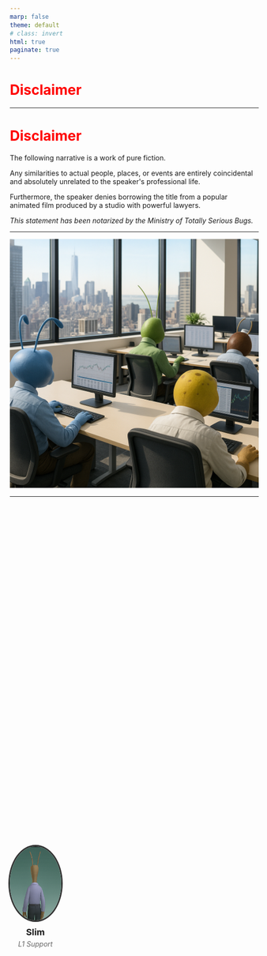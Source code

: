 ```yaml
---
marp: false
theme: default
# class: invert
html: true
paginate: true
---
```

<!-- header: 'A Bug's Life by Tathagata Dasgupta' -->
# <!--fit--> <span style="color:red;">Disclaimer</span>

--- 
# <span style="color:red;">Disclaimer</span>
The following narrative is a work of pure fiction.  

Any similarities to actual people, places, or events are entirely coincidental and absolutely unrelated to the speaker's professional life.  

Furthermore, the speaker denies borrowing the title from a popular animated film produced by a studio with powerful lawyers.

_This statement has been notarized by the Ministry of Totally Serious Bugs._

---


<!-- _class: split -->

![bg left:60%](assets/01_office.png)

---

<style>
.character-grid {
  display: grid;
  grid-template-columns: repeat(4, 1fr);
  grid-template-rows: repeat(2, 1fr);
  gap: 20px 30px;
  height: 80vh;
  align-items: center;
  justify-items: center;
}

.character-grid img {
  width: 150px;
  height: 150px;
  border-radius: 50%;
  object-fit: cover;
  border: 3px solid #333;
}

.character-item {
  display: flex;
  flex-direction: column;
  align-items: center;
  text-align: center;
}

.character-item h3 {
  margin-top: 10px;
  margin-bottom: 5px;
  font-size: 18px;
  font-weight: bold;
}

.character-item p {
  margin: 0;
  font-size: 14px;
  color: #666;
  font-style: italic;
}
</style>


<div class="character-grid">
  <div class="character-item">
    <img src="assets/slim.png" alt="Slim">
    <h3>Slim</h3>
    <p>L1 Support</p>
  </div>
</div>

---

![bg fit](assets/01_slack_01.png)

---

<div class="character-grid">
  <div class="character-item">
    <img src="assets/slim.png" alt="Slim">
    <h3>Slim</h3>
    <p>L1 Support</p>
  </div>
  <div class="character-item">
    <img src="assets/hopper.png" alt="Hopper">
    <h3>Hopper</h3>
    <p>Client - Goldkern Husks</p>
  </div>
</div>

---

![bg fit](assets/01_slack_02.png)

---

<div class="character-grid">
  <div class="character-item">
    <img src="assets/slim.png" alt="Slim">
    <h3>Slim</h3>
    <p>L1 Support</p>
  </div>
  <div class="character-item">
    <img src="assets/hopper.png" alt="Hopper">
    <h3>Hopper</h3>
    <p>Client - Goldkern Husks</p>
  </div>
  <div class="character-item">
    <img src="assets/dot.png" alt="Dot">
    <h3>Dot</h3>
    <p>Incident Manager</p>
  </div>
</div>

---

![bg fit](assets/01_slack_03.png)

---

<div class="character-grid">
  <div class="character-item">
    <img src="assets/slim.png" alt="Slim">
    <h3>Slim</h3>
    <p>L1 Support</p>
  </div>
  <div class="character-item">
    <img src="assets/hopper.png" alt="Hopper">
    <h3>Hopper</h3>
    <p>Client - Goldkern Husks</p>
  </div>
  <div class="character-item">
    <img src="assets/dot.png" alt="Dot">
    <h3>Dot</h3>
    <p>Incident Manager</p>
  </div>
  <div class="character-item">
    <img src="assets/atta.png" alt="Atta">
    <h3>Atta</h3>
    <p>Product Owner</p>
  </div>
  <div class="character-item">
    <img src="assets/rosie.png" alt="Rosie">
    <h3>Rosie</h3>
    <p>UI Team Lead</p>
  </div>
</div>

---

![bg fit](assets/01_slack_04.png)

---
![bg fit](assets/01_slack_05.png)

---

![bg fit](assets/01_slack_07.png)

---

<div class="character-grid">
  <div class="character-item">
    <img src="assets/slim.png" alt="Slim">
    <h3>Slim</h3>
    <p>L1 Support</p>
  </div>
  <div class="character-item">
    <img src="assets/hopper.png" alt="Hopper">
    <h3>Hopper</h3>
    <p>Client - Goldkern Husks</p>
  </div>
  <div class="character-item">
    <img src="assets/dot.png" alt="Dot">
    <h3>Dot</h3>
    <p>Incident Manager</p>
  </div>
  <div class="character-item">
    <img src="assets/atta.png" alt="Atta">
    <h3>Atta</h3>
    <p>Product Owner</p>
  </div>
  <div class="character-item">
    <img src="assets/rosie.png" alt="Rosie">
    <h3>Rosie</h3>
    <p>UI Team Lead</p>
  </div>
  <div class="character-item">
    <img src="assets/manny.png" alt="Manny">
    <h3>Manny</h3>
    <p>SRE Team</p>
  </div>
</div>

---
![bg fit](assets/01_slack_08.png)

---

![bg fit](assets/01_slack_09.png)

---

<div class="character-grid">
  <div class="character-item">
    <img src="assets/slim.png" alt="Slim">
    <h3>Slim</h3>
    <p>L1 Support</p>
  </div>
  <div class="character-item">
    <img src="assets/hopper.png" alt="Hopper">
    <h3>Hopper</h3>
    <p>Client - Goldkern Husks</p>
  </div>
  <div class="character-item">
    <img src="assets/dot.png" alt="Dot">
    <h3>Dot</h3>
    <p>Incident Manager</p>
  </div>
  <div class="character-item">
    <img src="assets/atta.png" alt="Atta">
    <h3>Atta</h3>
    <p>Product Owner</p>
  </div>
  <div class="character-item">
    <img src="assets/rosie.png" alt="Rosie">
    <h3>Rosie</h3>
    <p>UI Team Lead</p>
  </div>
  <div class="character-item">
    <img src="assets/manny.png" alt="Manny">
    <h3>Manny</h3>
    <p>SRE Team</p>
  </div>
  <div class="character-item">
    <img src="assets/heimlich.png" alt="Heimlich">
    <h3>Heimlich</h3>
    <p>Backend C++</p>
  </div>
</div>

---

![bg fit](assets/01_slack_10.png)

---

![bg fit](assets/01_slack_11.png)

---

![bg fit](assets/01_slack_12.png)

---

<div class="character-grid">
  <div class="character-item">
    <img src="assets/slim.png" alt="Slim">
    <h3>Slim</h3>
    <p>L1 Support</p>
  </div>
  <div class="character-item">
    <img src="assets/hopper.png" alt="Hopper">
    <h3>Hopper</h3>
    <p>Client - Goldkern Husks</p>
  </div>
  <div class="character-item">
    <img src="assets/dot.png" alt="Dot">
    <h3>Dot</h3>
    <p>Incident Manager</p>
  </div>
  <div class="character-item">
    <img src="assets/atta.png" alt="Atta">
    <h3>Atta</h3>
    <p>Product Owner</p>
  </div>
  <div class="character-item">
    <img src="assets/rosie.png" alt="Rosie">
    <h3>Rosie</h3>
    <p>UI Team Lead</p>
  </div>
  <div class="character-item">
    <img src="assets/manny.png" alt="Manny">
    <h3>Manny</h3>
    <p>SRE Team</p>
  </div>
  <div class="character-item">
    <img src="assets/heimlich.png" alt="Heimlich">
    <h3>Heimlich</h3>
    <p>Backend C++</p>
  </div>
    <div class="character-item">
    <img src="assets/flik.png" alt="Flik">
    <h3>Flik</h3>
    <p>Data Team Lead</p>
  </div>
</div>

---

![bg fit](assets/01_airflow.png)

---

![bg fit](assets/01_slack_15.png)


---

```bash
/data/nyse.ticker
/data/amex.ticker
/data/nasdaq.ticker
```
---

```
.
└── data
    ├── 2025-07-23
    │   ├── nyse.ticker
    │   ├── nasdaq.ticker
    | . |-- kraken.ticker
    │   └── amex.ticker
    ├── 2025-07-24
    │   ├── nyse.ticker
    │   ├── nasdaq.ticker
    │   └── amex.ticker
    └── 2025-07-25
        ├── nyse.ticker
        ├── nasdaq.ticker
        └── amex.ticker
```

---

```python
EXCHANGES = ["nyse", "nasdaq", "amex", "kraken"]
base_path = "/data"

for ex in EXCHANGES:
    file_path = os.path.join(base_path, f"{ex}.ticker")
    if os.path.exists(file_path):
        os.remove(file_path)
```


---

```python
import os

EXCHANGES = ["nyse", "nasdaq", "amex", "kraken"]
BASE_DIR = "/data"

for entry in os.listdir(BASE_DIR):
    day_dir = os.path.join(BASE_DIR, entry)
    if os.path.isdir(day_dir):
        for ex in EXCHANGES:
            file_path = os.path.join(day_dir, f"{ex}.ticker")
            if os.path.exists(file_path):
                os.remove(file_path)
                print(f"Deleted: {file_path}")

```
---
# <!--fit--> To Be Continued ...

---

![alt text](assets/01_lseg.png)
# A Bug's Life
by Tathagata Dasgupta (T)
Low Latency Engineering

---

![bg fit left:60%](assets/01_dev_sre.png)
  

---
<!-- _class: split -->

![bg fit left:50%](assets/01_front_row_seats.png)
✅ Patch deployed ➡️ bug is fixed


---
![bg fit left:50%](assets/01_front_row_seats.png)
                ➡️ What else needs a patch?
                 

---

🐞 The New Normal

📊 Measure Baselines 

🔄 Change Workflows 

🤝 Build Partnerships

---
🐞 The New Normal  &nbsp;&nbsp;&nbsp;&nbsp;&nbsp;&nbsp;&nbsp;&nbsp; <span style="color:red;">_Why_</span> change our attitude toward bugs?  

📊 Measure Baselines 

🔄 Change Workflows   

🤝 Build Partnerships

---
🐞 The New Normal  &nbsp;&nbsp;&nbsp;&nbsp;&nbsp;&nbsp;&nbsp;&nbsp; <span style="color:red;">_Why_</span> change our attitude toward bugs?  

📊 Measure Baselines  &nbsp;&nbsp;&nbsp;&nbsp;&nbsp;<span style="color:red;">_Where_</span> are we today?  

🔄 Change Workflows   

🤝 Build Partnerships  

---
🐞 The New Normal  &nbsp;&nbsp;&nbsp;&nbsp;&nbsp;&nbsp;&nbsp;&nbsp; <span style="color:red;">_Why_</span> change our attitude toward bugs?  

📊 Measure Baselines  &nbsp;&nbsp;&nbsp;&nbsp;&nbsp;<span style="color:red;">_Where_</span> are we today?  

🔄 Change Workflows  &nbsp;&nbsp;&nbsp;&nbsp; <span style="color:red;">_What_</span> needs to change?  

🤝 Build Partnerships

---

🐞 The New Normal  &nbsp;&nbsp;&nbsp;&nbsp;&nbsp;&nbsp;&nbsp;&nbsp; <span style="color:red;">_Why_</span> change our attitude toward bugs?  

📊 Measure Baselines  &nbsp;&nbsp;&nbsp;&nbsp;&nbsp;<span style="color:red;">_Where_</span> are we today?  

🔄 Change Workflows  &nbsp;&nbsp;&nbsp;&nbsp; <span style="color:red;">_What_</span> needs to change?  

🤝 Build Partnerships  &nbsp;&nbsp;&nbsp;&nbsp;&nbsp;&nbsp; <span style="color:red;">_How_</span> do we make it happen?  

---

# 🐞 The New Normal  
<span style="color:red;">_Why_</span> change our attitude toward bugs?


---
<!-- _class: split -->

# <span style="color:red;">BUGS == LOSS</span>

![bg left fit](assets/01_order_vs_got.png)
➡️ **value to the customer**


---

<!-- _class: split -->
![bg left fit](assets/01_knight_capital.png)
# <span style="color:red;">BUGS == LOSS</span>
➡️ value to the customer 
➡️ **financial**, reputation, human life


---

<!-- _class: split; -->
![bg left fit](assets/01_reputation.png)
# <span style="color:red;">BUGS == LOSS</span>
➡️ value to the customer 
➡️ financial, **reputation**, human life

---

<!-- _class: split -->
![bg left fit](assets/01_boeing.png)
# <span style="color:red;">BUGS == LOSS</span>
➡️ value to the customer 
➡️ financial, reputation, **human life**

---
<!-- _class: split -->
![bg left fit](assets/01_blame.png)
# <span style="color:red;">BUGS == BLAME</span>
➡️ value to the customer 
➡️ financial, reputation, human life
➡️ **pride, ownership, craftsmanship**

_hasn't this always been like that?_

---

![bg vertical h:300](assets/01_anthropic.png)
![bg h:300](assets/01_meta.png)
![bg h:200](assets/01_microsoft.png)
![bg h:300](assets/01_google.png)

---
<!-- _class: split -->
![bg left fit](assets/01_vibecoding.png)
⚡ Coding at the speed of thought
🦥 Debugging at the speed of sloth 

---
<!-- _class: split -->
![bg left fit](assets/01_pr.png)
# <span style="color:red;">Mo code, mo bugs</span>
➡️ blame the author
➡️ blame the ~~author~~ reviewer
➡️ blame the ~~author~~ ~~reviewer~~ agent?

---

![bg left fit](assets/01_agent_gone_wild.png)

---

![bg fit](assets/01_replit.png)

---
# 🐞 Right Mindset

* opportunity to plug the gaps, not a blame game
* learning checkpoints, not personal failures
* debugging as a discipline, not just occasional damage control
---

# 📊 Measure Baselines  
<span style="color:red;">_Where_</span> are we today? 

---
<!-- _class: split -->
![bg left fit](assets/01_gaming_metrics.png)
> If you can't measure it, you can't improve it.
* code coverage
* test pass rate
* cyclomatic complexity

---

# Yet more metrics
<!-- _class: split -->
![bg left fit](assets/dora-swiper.gif)
DORA
DevOps Research and Assessment 

---
## DORA Metrics: What to Ask

| **Metric**                 | **Key Question**                  |
|----------------------------|-----------------------------------|
| **Deployment Frequency**   | How often do we deploy to prod?   |
| **Lead Time for Changes**  | What slows down our releases?     |
| **Change Failure Rate**    | Why do our changes break things?  |
| **Time to Restore Service**| How quickly do we recover?        |



---
## How often do you deploy to prod?

| **Metric**               | **High Performers**       | **Mid Performers**        | **Low Performers**        |
|---------------------------|---------------------------|----------------------------|----------------------------|
| **Deployment Frequency**  | **Multiple times/day**    | Weekly to monthly          | Less than monthly          |

* one metric to rule them all 💕

---

## Why can't you deploy more often?
<!-- _class: split -->
| **Metric**               | **High Performers**       | **Mid Performers**        | **Low Performers**        |
|---------------------------|---------------------------|----------------------------|----------------------------|
| **Lead Time for Changes** | **Hours**                | Days                       | Weeks to months            |

> Too many manual steps?
> Slow build times?
> Slow test execution?
> Too many approvals?
> Architectural limitations to achieve zero downtime deployments?
> Upstream dependencies and Downstream impact?

---

## How often do your changes fail?

| **Metric**               | **High Performers**       | **Mid Performers**        | **Low Performers**        |
|---------------------------|---------------------------|----------------------------|----------------------------|
| **Change Failure Rate**   | **<15%**                 | 15-30%                     | >30%                       |
> Technical debt with brittle areas in the code base that need refactoring?
> Are there gaps in your testing pyramid?
> Are new tests getting added for every bug fix?
> Are regression tests flaky?
> Does your pre-prod environment mirror production?
> Quality of Test data - velocity, variety, volume?


---

## How fast do you bounce back?

| **Metric**               | **High Performers**       | **Mid Performers**        | **Low Performers**        |
|---------------------------|---------------------------|----------------------------|----------------------------|
| **Time to Restore Service** | **<1 hour**             | <1 day                     | >1 day                     |
> Are the Alert Quality and Volume good enough? 
> Are your runbooks, support rotation, upcoming release pages up to date? 
> Are there knowledge and access control gaps in your team? 
> Are the team members feeling safe during a crisis? 
> Are there back up plan when the key people are unavailable?

---
## DORA
| **Metric**               | **High Performers**       | **Mid Performers**        | **Low Performers**        |
|---------------------------|---------------------------|----------------------------|----------------------------|
| **Deployment Frequency**  | Multiple times/day        | Weekly to monthly          | Less than monthly          |
| **Lead Time for Changes** | Hours                    | Days                       | Weeks to months            |
| **Change Failure Rate**   | <15%                     | 15-30%                     | >30%                       |
| **Time to Restore Service** | <1 hour                 | <1 day                     | >1 day                     |

---

🔄 Change Workflows  &nbsp;&nbsp;&nbsp;&nbsp; <span style="color:red;">_What_</span> needs to change? 

---

<!-- _class: split -->
![bg fit](assets/01_shift_left.png)


---

![traditional](assets/01_traditional.png)

---

![shiftleft](assets/01_shiftleft.png)

---
<!-- _class: split -->
![bg left fit](assets/01_shiftleft.png)
# Sounds familiar?
- **Test Driven Development**
- **Pair Programming**


---

![bg left fit](assets/01_shiftleft.png)
# Dev Experience
> Happy devs ship better code 
- DevContainers
- Pre-commit Hooks for Lint, Code Quality, Security Scanning
- Meta prompts (CLAUDE.md)

---

<!-- _class: split -->
![bg left fit](assets/01_shiftleft.png)
# Observability
> Customer should not be part of your monitoring stack!
- Actionable alerts, not noise
- Dashboards for debugging, alerts for action
- Logs, Metrics, Traces are the besties you need
- Periodic reviews of alert and thresholds

---
<!-- _class: split -->
![bg left fit](assets/01_shiftleft.png)
# Deployments
- Blue Green, Canary
- Synthetic Monitoring
- Feature Flags
- Chaos Engineering

---
![bg left fit](assets/01_shiftleft.png)
# Partnership 
> bugs that happen before the code
- Empathy
- Trust
- Honest Communication

---
<!-- _class: split -->

![bg left:60%](assets/01_office.png)

---

# Postmortem Action Items

**WHO** does **WHAT** by **WHEN**

---

<div class="character-grid">
  <div class="character-item">
    <img src="assets/slim.png" alt="Slim">
    <h3>Slim</h3>
    <p>L1 Support</p>
  </div>
  <div class="character-item">
    <img src="assets/dot.png" alt="Dot">
    <h3>Dot</h3>
    <p>Incident Manager</p>
  </div>
  <div class="character-item">
    <img src="assets/atta.png" alt="Atta">
    <h3>Atta</h3>
    <p>Product Owner</p>
  </div>
  <div class="character-item">
    <img src="assets/rosie.png" alt="Rosie">
    <h3>Rosie</h3>
    <p>UI Team Lead</p>
  </div>
  <div class="character-item">
    <img src="assets/manny.png" alt="Manny">
    <h3>Manny</h3>
    <p>SRE Team</p>
  </div>
  <div class="character-item">
    <img src="assets/heimlich.png" alt="Heimlich">
    <h3>Heimlich</h3>
    <p>Backend C++</p>
  </div>
    <div class="character-item">
    <img src="assets/flik.png" alt="Flik">
    <h3>Flik</h3>
    <p>Data Team Lead</p>
  </div>
</div>


---
# Short Term

<style>
.profile-img {
  width: 40px;
  height: 40px;
  border-radius: 50%;
  object-fit: cover;
  border: 2px solid #333;
}
</style>

|**Team**| **What**                          | **Who** |
|----|-------------------------------------|---------|
|SRE | Alert on 85% of disk usage & Runbook update             | <img src="assets/manny.png" class="profile-img"> |
|Data| Add tests and error handling, move purger job to Airflow  | <img src="assets/flik.png" class="profile-img"> |
|UI  | Improve Signal to Noise ratio, refactoring third party lib errors         | <img src="assets/rosie.png" class="profile-img"> |
|C++ | Update Support rotation calendar, ensure secondary support person        | <img src="assets/heimlich.png" class="profile-img"> |


---
# Long Term

| **Team** | **Focus**                                                                 | **DORA Metric**         |
|----------|----------------------------------------------------------------------------|-------------------------|
| SRE      | Notifications for releases and drift detection to keep everyone informed   | Deployment Frequency    |
| C++      | Reduce build times by 5%                                                   | Lead Time for Changes   |
| Data     | Enhance data quality in non-production environments                        | Change Failure Rate     |
| UI       | Implement synthetic UI tests for post release validations                  | Time to Restore Service |

---

# A Bug's Life

A bug fix is rarely a quick code change.
A bug's life is a lesson in software development.

_What else needs a patch_?
Is it our architecture? Our processes? Or is it us?

Technology will keep moving faster than we can keep up with.
Crisis will always be a part of software development.

How we respond to change and crisis, will define us and our products.
So lets be little kind to each other, and also to ourselves.

---

![bg fit](assets/01_speakers_lounge.png)